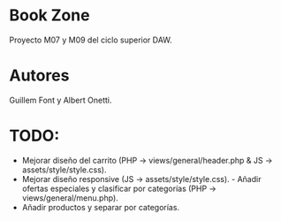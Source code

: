 # Book Zone

Proyecto M07 y M09 del ciclo superior DAW.

# Autores

Guillem Font y Albert Onetti.

# TODO:


-   Mejorar diseño del carrito (PHP -> views/general/header.php & JS -> assets/style/style.css).
-   Mejorar diseño responsive (JS -> assets/style/style.css). - Añadir ofertas especiales y clasificar por categorías (PHP -> views/general/menu.php).
-   Añadir productos y separar por categorías.
